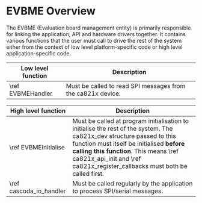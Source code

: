 # EVBME Overview
The EVBME (Evaluation board management entity) is primarily responsible for linking the application, API and hardware drivers together. It contains various functions that the user must call to drive the rest of the system either from the context of low level platform-specific code or high level application-specific code.

| Low level function | Description |
|--------------------|-------------|
| \ref EVBMEHandler  | Must be called to read SPI messages from the ca821x device. |

| High level function | Description |
|---------------------|-------------|
|\ref EVBMEInitialise | Must be called at program initialisation to initialise the rest of the system. The ca821x_dev structure passed to this function must itself be initialised **before calling this function**. This means \ref ca821x_api_init and \ref ca821x_register_callbacks must both be called first. |
| \ref cascoda_io_handler | Must be called regularly by the application to process SPI/serial messages. |